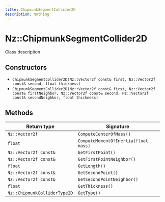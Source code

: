 ```yaml
---
title: ChipmunkSegmentCollider2D
description: Nothing
---
```


# Nz::ChipmunkSegmentCollider2D

Class description

## Constructors

- `ChipmunkSegmentCollider2D(Nz::Vector2f const& first, Nz::Vector2f const& second, float thickness)`
- `ChipmunkSegmentCollider2D(Nz::Vector2f const& first, Nz::Vector2f const& firstNeighbor, Nz::Vector2f const& second, Nz::Vector2f const& secondNeighbor, float thickness)`

## Methods

| Return type | Signature |
| ----------- | --------- |
| `Nz::Vector2f` | `ComputeCenterOfMass()` |
| `float` | `ComputeMomentOfInertia(float mass)` |
| `Nz::Vector2f const&` | `GetFirstPoint()` |
| `Nz::Vector2f const&` | `GetFirstPointNeighbor()` |
| `float` | `GetLength()` |
| `Nz::Vector2f const&` | `GetSecondPoint()` |
| `Nz::Vector2f const&` | `GetSecondPointNeighbor()` |
| `float` | `GetThickness()` |
| `Nz::ChipmunkColliderType2D` | `GetType()` |
